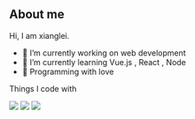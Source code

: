 ## About me

Hi, I am xianglei.

- 🍰 I’m currently working on web development
- 🌈 I’m currently learning Vue.js , React , Node
- 🌸 Programming with love


Things I code with

![](https://img.shields.io/badge/-vue-green)  ![](https://img.shields.io/badge/-react-yellowgreen) ![](https://img.shields.io/badge/-node-orange)
